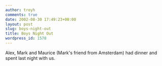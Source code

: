 ```yaml
---
author: troyh
comments: true
date: 2002-08-30 17:49:23+00:00
layout: post
slug: boys-night-out
title: Boys Night Out
wordpress_id: 1578
---
```


Alex, Mark and Maurice (Mark's friend from Amsterdam) had dinner and spent last night with us.
